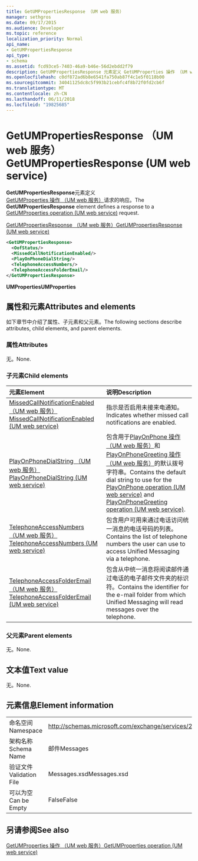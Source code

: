 ```yaml
---
title: GetUMPropertiesResponse （UM web 服务）
manager: sethgros
ms.date: 09/17/2015
ms.audience: Developer
ms.topic: reference
localization_priority: Normal
api_name:
- GetUMPropertiesResponse
api_type:
- schema
ms.assetid: fcd93ce5-7403-46a9-b46e-56d2ebdd2f79
description: GetUMPropertiesResponse 元素定义 GetUMProperties 操作 （UM web 服务） 请求的响应。
ms.openlocfilehash: c0df872ad6b8e6541fa750ab87f4c1e5f0118b00
ms.sourcegitcommit: 34041125dc8c5f993b21cebfc4f8b72f0fd2cb6f
ms.translationtype: MT
ms.contentlocale: zh-CN
ms.lasthandoff: 06/11/2018
ms.locfileid: "19825685"
---
```

# <a name="getumpropertiesresponse-um-web-service"></a><span data-ttu-id="52136-103">GetUMPropertiesResponse （UM web 服务）</span><span class="sxs-lookup"><span data-stu-id="52136-103">GetUMPropertiesResponse (UM web service)</span></span>

<span data-ttu-id="52136-104">**GetUMPropertiesResponse**元素定义[GetUMProperties 操作 （UM web 服务）](getumproperties-operation-um-web-service.md)请求的响应。</span><span class="sxs-lookup"><span data-stu-id="52136-104">The **GetUMPropertiesResponse** element defines a response to a [GetUMProperties operation (UM web service)](getumproperties-operation-um-web-service.md) request.</span></span> 
  
[<span data-ttu-id="52136-105">GetUMPropertiesResponse （UM web 服务）</span><span class="sxs-lookup"><span data-stu-id="52136-105">GetUMPropertiesResponse (UM web service)</span></span>](getumpropertiesresponse-um-web-service.md)
  
```xml
<GetUMPropertiesResponse>
  <OofStatus/>
  <MissedCallNotificationEnabled/>
  <PlayOnPhoneDialString/>
  <TelephoneAccessNumbers/>
  <TelephoneAccessFolderEmail/>
</GetUMPropertiesResponse>
```

 <span data-ttu-id="52136-106">**UMProperties**</span><span class="sxs-lookup"><span data-stu-id="52136-106">**UMProperties**</span></span>
## <a name="attributes-and-elements"></a><span data-ttu-id="52136-107">属性和元素</span><span class="sxs-lookup"><span data-stu-id="52136-107">Attributes and elements</span></span>

<span data-ttu-id="52136-108">如下章节中介绍了属性、子元素和父元素。</span><span class="sxs-lookup"><span data-stu-id="52136-108">The following sections describe attributes, child elements, and parent elements.</span></span>
  
### <a name="attributes"></a><span data-ttu-id="52136-109">属性</span><span class="sxs-lookup"><span data-stu-id="52136-109">Attributes</span></span>

<span data-ttu-id="52136-110">无。</span><span class="sxs-lookup"><span data-stu-id="52136-110">None.</span></span>
  
### <a name="child-elements"></a><span data-ttu-id="52136-111">子元素</span><span class="sxs-lookup"><span data-stu-id="52136-111">Child elements</span></span>

|<span data-ttu-id="52136-112">**元素**</span><span class="sxs-lookup"><span data-stu-id="52136-112">**Element**</span></span>|<span data-ttu-id="52136-113">**说明**</span><span class="sxs-lookup"><span data-stu-id="52136-113">**Description**</span></span>|
|:-----|:-----|
|[<span data-ttu-id="52136-114">MissedCallNotificationEnabled （UM web 服务）</span><span class="sxs-lookup"><span data-stu-id="52136-114">MissedCallNotificationEnabled (UM web service)</span></span>](missedcallnotificationenabled-um-web-service.md) <br/> |<span data-ttu-id="52136-115">指示是否启用未接来电通知。</span><span class="sxs-lookup"><span data-stu-id="52136-115">Indicates whether missed call notifications are enabled.</span></span>  <br/> |
|[<span data-ttu-id="52136-116">PlayOnPhoneDialString （UM web 服务）</span><span class="sxs-lookup"><span data-stu-id="52136-116">PlayOnPhoneDialString (UM web service)</span></span>](playonphonedialstring-um-web-service.md) <br/> |<span data-ttu-id="52136-117">包含用于[PlayOnPhone 操作 （UM web 服务）](playonphone-operation-um-web-service.md)和[PlayOnPhoneGreeting 操作 （UM web 服务）](playonphonegreeting-operation-um-web-service.md)的默认拨号字符串。</span><span class="sxs-lookup"><span data-stu-id="52136-117">Contains the default dial string to use for the [PlayOnPhone operation (UM web service)](playonphone-operation-um-web-service.md) and [PlayOnPhoneGreeting operation (UM web service)](playonphonegreeting-operation-um-web-service.md).</span></span>  <br/> |
|[<span data-ttu-id="52136-118">TelephoneAccessNumbers （UM web 服务）</span><span class="sxs-lookup"><span data-stu-id="52136-118">TelephoneAccessNumbers (UM web service)</span></span>](telephoneaccessnumbers-um-web-service.md) <br/> |<span data-ttu-id="52136-119">包含用户可用来通过电话访问统一消息的电话号码的列表。</span><span class="sxs-lookup"><span data-stu-id="52136-119">Contains the list of telephone numbers the user can use to access Unified Messaging via a telephone.</span></span>  <br/> |
|[<span data-ttu-id="52136-120">TelephoneAccessFolderEmail （UM web 服务）</span><span class="sxs-lookup"><span data-stu-id="52136-120">TelephoneAccessFolderEmail (UM web service)</span></span>](telephoneaccessfolderemail-um-web-service.md) <br/> |<span data-ttu-id="52136-121">包含从中统一消息将阅读邮件通过电话的电子邮件文件夹的标识符。</span><span class="sxs-lookup"><span data-stu-id="52136-121">Contains the identifier for the e-mail folder from which Unified Messaging will read messages over the telephone.</span></span>  <br/> |
   
### <a name="parent-elements"></a><span data-ttu-id="52136-122">父元素</span><span class="sxs-lookup"><span data-stu-id="52136-122">Parent elements</span></span>

<span data-ttu-id="52136-123">无。</span><span class="sxs-lookup"><span data-stu-id="52136-123">None.</span></span>
  
## <a name="text-value"></a><span data-ttu-id="52136-124">文本值</span><span class="sxs-lookup"><span data-stu-id="52136-124">Text value</span></span>

<span data-ttu-id="52136-125">无。</span><span class="sxs-lookup"><span data-stu-id="52136-125">None.</span></span>
  
## <a name="element-information"></a><span data-ttu-id="52136-126">元素信息</span><span class="sxs-lookup"><span data-stu-id="52136-126">Element information</span></span>

|||
|:-----|:-----|
|<span data-ttu-id="52136-127">命名空间</span><span class="sxs-lookup"><span data-stu-id="52136-127">Namespace</span></span>  <br/> |http://schemas.microsoft.com/exchange/services/2006/messages  <br/> |
|<span data-ttu-id="52136-128">架构名称</span><span class="sxs-lookup"><span data-stu-id="52136-128">Schema Name</span></span>  <br/> |<span data-ttu-id="52136-129">邮件</span><span class="sxs-lookup"><span data-stu-id="52136-129">Messages</span></span>  <br/> |
|<span data-ttu-id="52136-130">验证文件</span><span class="sxs-lookup"><span data-stu-id="52136-130">Validation File</span></span>  <br/> |<span data-ttu-id="52136-131">Messages.xsd</span><span class="sxs-lookup"><span data-stu-id="52136-131">Messages.xsd</span></span>  <br/> |
|<span data-ttu-id="52136-132">可以为空</span><span class="sxs-lookup"><span data-stu-id="52136-132">Can be Empty</span></span>  <br/> |<span data-ttu-id="52136-133">False</span><span class="sxs-lookup"><span data-stu-id="52136-133">False</span></span>  <br/> |
   
## <a name="see-also"></a><span data-ttu-id="52136-134">另请参阅</span><span class="sxs-lookup"><span data-stu-id="52136-134">See also</span></span>



[<span data-ttu-id="52136-135">GetUMProperties 操作 （UM web 服务）</span><span class="sxs-lookup"><span data-stu-id="52136-135">GetUMProperties operation (UM web service)</span></span>](getumproperties-operation-um-web-service.md)

